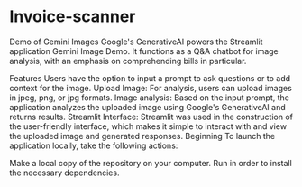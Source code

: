 # Invoice-scanner

Demo of Gemini Images
Google's GenerativeAI powers the Streamlit application Gemini Image Demo. It functions as a Q&A chatbot for image analysis, with an emphasis on comprehending bills in particular.


Features
Users have the option to input a prompt to ask questions or to add context for the image.
Upload Image: For analysis, users can upload images in jpeg, png, or jpg formats.
Image analysis: Based on the input prompt, the application analyzes the uploaded image using Google's GenerativeAI and returns results.
Streamlit Interface: Streamlit was used in the construction of the user-friendly interface, which makes it simple to interact with and view the uploaded image and generated responses.
Beginning
To launch the application locally, take the following actions:

Make a local copy of the repository on your computer.
Run in order to install the necessary dependencies.
